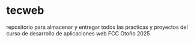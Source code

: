 # tecweb
repositorio para almacenar y entregar todos las practicas y proyectos del curso de desarrollo de aplicaciones web FCC Otoño 2025
